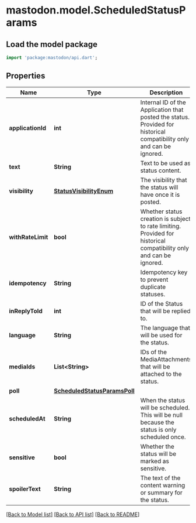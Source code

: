# mastodon.model.ScheduledStatusParams

## Load the model package
```dart
import 'package:mastodon/api.dart';
```

## Properties
Name | Type | Description | Notes
------------ | ------------- | ------------- | -------------
**applicationId** | **int** | Internal ID of the Application that posted the status. Provided for historical compatibility only and can be ignored. | 
**text** | **String** | Text to be used as status content. | 
**visibility** | [**StatusVisibilityEnum**](StatusVisibilityEnum.md) | The visibility that the status will have once it is posted. | 
**withRateLimit** | **bool** | Whether status creation is subject to rate limiting. Provided for historical compatibility only and can be ignored. | 
**idempotency** | **String** | Idempotency key to prevent duplicate statuses. | [optional] 
**inReplyToId** | **int** | ID of the Status that will be replied to. | [optional] 
**language** | **String** | The language that will be used for the status. | [optional] 
**mediaIds** | **List&lt;String&gt;** | IDs of the MediaAttachments that will be attached to the status. | [optional] 
**poll** | [**ScheduledStatusParamsPoll**](ScheduledStatusParamsPoll.md) |  | [optional] 
**scheduledAt** | **String** | When the status will be scheduled. This will be null because the status is only scheduled once. | [optional] 
**sensitive** | **bool** | Whether the status will be marked as sensitive. | [optional] 
**spoilerText** | **String** | The text of the content warning or summary for the status. | [optional] 

[[Back to Model list]](../README.md#documentation-for-models) [[Back to API list]](../README.md#documentation-for-api-endpoints) [[Back to README]](../README.md)


